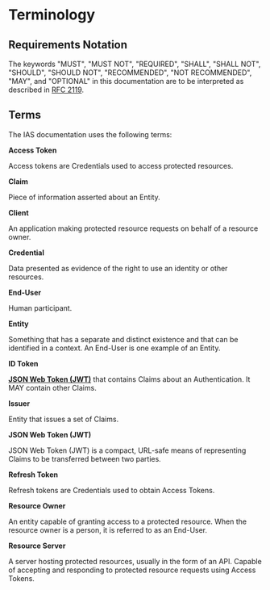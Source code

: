 # Terminology

## Requirements Notation

The keywords "MUST", "MUST NOT", "REQUIRED", "SHALL", "SHALL NOT", "SHOULD", "SHOULD NOT", "RECOMMENDED", "NOT RECOMMENDED", "MAY", and "OPTIONAL" in this documentation are to be interpreted as described in [RFC 2119](https://openid.net/specs/openid-connect-core-1_0.html#RFC2119).

## Terms

The IAS documentation uses the following terms:

**Access Token**

Access tokens are Credentials used to access protected resources.

**Claim**

Piece of information asserted about an Entity.

**Client**

An application making protected resource requests on behalf of a resource owner.

**Credential**

Data presented as evidence of the right to use an identity or other resources.

**End-User**

Human participant.

**Entity**

Something that has a separate and distinct existence and that can be identified in a context. An End-User is one example of an Entity.

**ID Token**

**[JSON Web Token (JWT)](https://openid.net/specs/openid-connect-core-1_0.html#JWT)** that contains Claims about an Authentication. It MAY contain other Claims.

**Issuer**

Entity that issues a set of Claims.

**JSON Web Token (JWT)**

JSON Web Token (JWT) is a compact, URL-safe means of representing Claims to be transferred between two parties.

**Refresh Token**

Refresh tokens are Credentials used to obtain Access Tokens.

**Resource Owner**

An entity capable of granting access to a protected resource. When the resource owner is a person, it is referred to as an End-User.

**Resource Server**

A server hosting protected resources, usually in the form of an API. Capable of accepting and responding to protected resource requests using Access Tokens.
